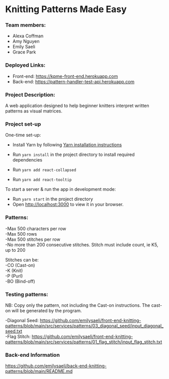 # Knitting Patterns Made Easy

### Team members:
- Alexa Coffman
- Amy Nguyen
- Emily Saeli
- Grace Park 

### Deployed Links:  
- Front-end: https://kpme-front-end.herokuapp.com   
- Back-end: https://pattern-handler-test-api.herokuapp.com  

### Project Description:  
A web application designed to help beginner knitters interpret written patterns as visual matrices.

### Project set-up

One-time set-up:
- Install Yarn by following [Yarn installation instructions](https://classic.yarnpkg.com/lang/en/docs/install/#mac-stable)
  
- Run `yarn install` in the project directory to install required dependencies  
- Run `yarn add react-collapsed` 
- Run `yarn add react-tooltip` 

To start a server & run the app in development mode:
- Run  `yarn start` in the project directory 
- Open [http://localhost:3000](http://localhost:3000) to view it in your browser.


### Patterns:
-Max 500 characters per row  
-Max 500 rows  
-Max 500 stitches per row  
-No more than 200 consecutive stitches. Stitch must include count, ie K5, up to 200  

Stitches can be:  
-CO (Cast-on)  
-K (Knit)  
-P (Purl)  
-BO (Bind-off)  

### Testing patterns:

NB: Copy only the pattern, not including the Cast-on instructions. The cast-on will be generated by the program. 

-Diagonal Seed: https://github.com/emilysaeli/front-end-knitting-patterns/blob/main/src/services/patterns/03_diagonal_seed/input_diagonal_seed.txt  
-Flag Stitch: https://github.com/emilysaeli/front-end-knitting-patterns/blob/main/src/services/patterns/01_flag_stitch/input_flag_stitch.txt  

### Back-end Information  
https://github.com/emilysaeli/back-end-knitting-patterns/blob/main/README.md 

